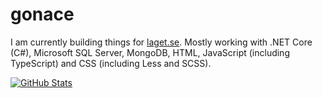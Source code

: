 # gonace
I am currently building things for [laget.se](https://www.laget.se). Mostly working with .NET Core (C#), Microsoft SQL Server, MongoDB, HTML, JavaScript (including TypeScript) and CSS (including Less and SCSS).

[![GitHub Stats](https://github-readme-stats.vercel.app/api?username=gonace&=include_all_commits=true&count_private=true&disable_animations=true)](https://github.com/anuraghazra/github-readme-stats)
